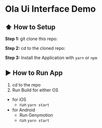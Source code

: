 # Ola Ui Interface Demo


## :arrow_up: How to Setup

**Step 1:** git clone this repo:

**Step 2:** cd to the cloned repo:

**Step 3:** Install the Application with `yarn` or `npm`


## :arrow_forward: How to Run App

1. cd to the repo
2. Run Build for either OS
  * for iOS
    * run `yarn start`
  * for Android
    * Run Genymotion
    * run `yarn start`